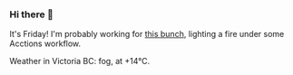 ### Hi there :wave:

It's Friday! I'm probably working for [this bunch](https://github.com/kohofinancial), lighting a fire under some Acctions workflow.

Weather in Victoria BC: fog, at +14°C.

